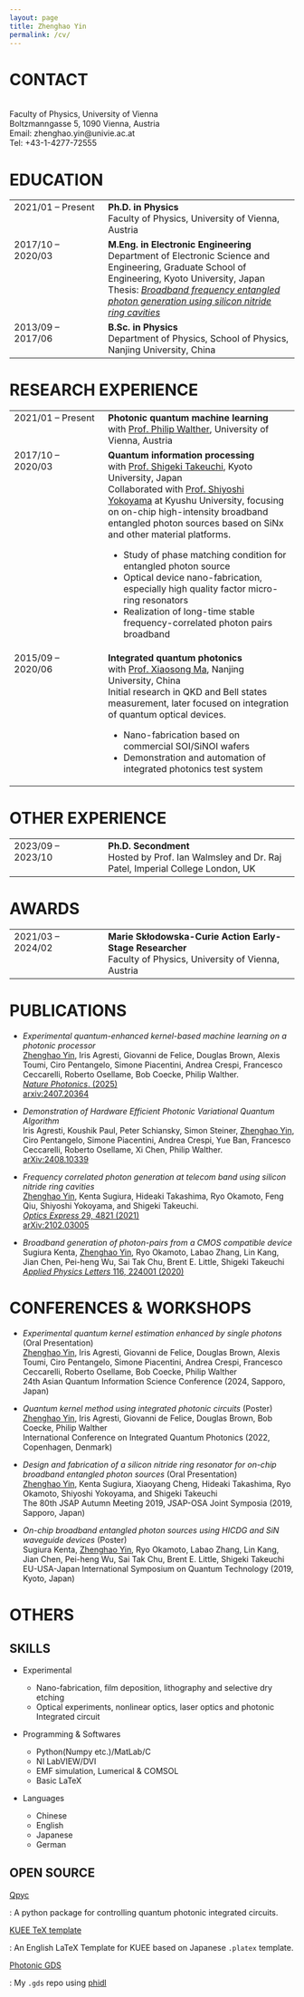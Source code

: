 ```yaml
---
layout: page
title: Zhenghao Yin
permalink: /cv/
---
```


CONTACT
===================================================

<br>
Faculty of Physics, University of Vienna
<br>
Boltzmanngasse 5, 1090 Vienna, Austria
<br>
Email: zhenghao.yin@univie.ac.at
<br>
Tel: +43-1-4277-72555

EDUCATION
===================================================


<table>
  <tr>
    <td width="33%" valign="top" align="left">2021/01 – Present</td>
    <td width="67%" valign="top" align="left">
      <strong>Ph.D. in Physics</strong><br>
      Faculty of Physics, University of Vienna, Austria
    </td>
  </tr>
  <tr>
    <td width="33%" valign="top" align="left">2017/10 – 2020/03</td>
    <td width="67%" valign="top" align="left">
      <strong>M.Eng. in Electronic Engineering</strong><br>
      Department of Electronic Science and Engineering, Graduate School of Engineering, Kyoto University, Japan<br>
      Thesis: <em><a href="https://github.com/dapingq/master-thesis/blob/master/main.pdf">Broadband frequency entangled photon generation using silicon nitride ring cavities</a></em>
    </td>
  </tr>
  <tr>
    <td width="33%" valign="top" align="left">2013/09 – 2017/06</td>
    <td width="67%" valign="top" align="left">
      <strong>B.Sc. in Physics</strong><br>
      Department of Physics, School of Physics, Nanjing University, China
    </td>
  </tr>
</table>

RESEARCH EXPERIENCE
===================================================

<table>
  <tr>
    <td width="33%" valign="top" align="left">2021/01 – Present</td>
    <td width="67%" valign="top" align="left">
      <strong>Photonic quantum machine learning</strong><br>
      with <a href="https://walther.univie.ac.at/">Prof. Philip Walther</a>, University of Vienna, Austria
    </td>
  </tr>
  <tr>
    <td width="33%" valign="top" align="left">2017/10 – 2020/03</td>
    <td width="67%" valign="top" align="left">
      <strong>Quantum information processing</strong><br>
      with <a href="http://qip.kuee.kyoto-u.ac.jp/">Prof. Shigeki Takeuchi</a>, Kyoto University, Japan<br>     
      Collaborated with <a href="https://yokoyama-labo.cm.kyushu-u.ac.jp/">Prof. Shiyoshi Yokoyama</a> at Kyushu University, focusing on on-chip high-intensity broadband entangled photon sources based on SiNx and other material platforms.<br>
      <ul>
        <li>Study of phase matching condition for entangled photon source</li>
        <li>Optical device nano-fabrication, especially high quality factor micro-ring resonators</li>
        <li>Realization of long-time stable frequency-correlated photon pairs broadband</li>
      </ul>
    </td>
  </tr>
  <tr>
    <td width="33%" valign="top" align="left">2015/09 – 2020/06</td>
    <td width="67%" valign="top" align="left">
      <strong>Integrated quantum photonics</strong><br>
      with <a href="https://qoqi.nju.edu.cn/">Prof. Xiaosong Ma</a>, Nanjing University, China<br>     Initial research in QKD and Bell states measurement, later focused on integration of quantum optical devices.<br>
      <ul>
        <li>Nano-fabrication based on commercial SOI/SiNOI wafers</li>
        <li>Demonstration and automation of integrated photonics test system</li>
      </ul>
    </td>
  </tr>
</table>

OTHER EXPERIENCE
===================================================

<table>
  <tr>
    <td width="33%" valign="top" align="left">2023/09 – 2023/10</td>
    <td width="67%" valign="top" align="left">
      <strong>Ph.D. Secondment</strong><br>
      Hosted by Prof. Ian Walmsley and Dr. Raj Patel, Imperial College London, UK
    </td>
  </tr>
</table>


AWARDS
===================================================

<table>
  <tr>
    <td width="33%" valign="top" align="left">2021/03 – 2024/02</td>
    <td width="67%" valign="top" align="left">
      <strong>Marie Skłodowska-Curie Action Early-Stage Researcher</strong><br>
      Faculty of Physics, University of Vienna, Austria
    </td>
  </tr>
</table>

PUBLICATIONS
===================================================

+  *Experimental quantum-enhanced kernel-based machine learning on a photonic processor*
  <br> <u>Zhenghao Yin</u>, Iris Agresti, Giovanni de Felice, Douglas Brown, Alexis Toumi, Ciro Pentangelo, Simone Piacentini, Andrea Crespi, Francesco Ceccarelli, Roberto Osellame, Bob Coecke, Philip Walther. 
  <br>[*Nature Photonics*. (2025) ](https://www.nature.com/articles/s41566-025-01682-5)
  <br>[arxiv:2407.20364](https://arxiv.org/abs/2407.20364)

+  *Demonstration of Hardware Efficient Photonic Variational Quantum Algorithm*
  <br> Iris Agresti, Koushik Paul, Peter Schiansky, Simon Steiner, <u>Zhenghao Yin</u>, Ciro Pentangelo, Simone Piacentini, Andrea Crespi, Yue Ban, Francesco Ceccarelli, Roberto Osellame, Xi Chen, Philip Walther.
  <br>[arXiv:2408.10339](https://arxiv.org/abs/2408.10339) 

+  *Frequency correlated photon generation at telecom band using silicon nitride ring cavities*
  <br> <u>Zhenghao Yin</u>, Kenta Sugiura, Hideaki Takashima, Ryo Okamoto, Feng Qiu, Shiyoshi Yokoyama, and Shigeki Takeuchi. 
  <br> [*Optics Express* 29, 4821 (2021)](https://doi.org/10.1364/OE.416165)
  <br> [arXiv:2102.03005](https://arxiv.org/abs/2102.03005)

+  *Broadband generation of photon-pairs from a CMOS compatible device*
  <br> Sugiura Kenta, <u>Zhenghao Yin</u>, Ryo Okamoto, Labao Zhang, Lin Kang, Jian Chen, Pei-heng Wu, Sai Tak Chu, Brent E. Little, Shigeki Takeuchi
  <br> [*Applied Physics Letters* 116, 224001 (2020)](https://doi.org/10.1063/5.0009361)


CONFERENCES & WORKSHOPS
===================================================

+ *Experimental quantum kernel estimation enhanced by single photons* (Oral Presentation)
  <br><u>Zhenghao Yin</u>, Iris Agresti, Giovanni de Felice, Douglas Brown, Alexis Toumi, Ciro Pentangelo, Simone Piacentini, Andrea Crespi, Francesco Ceccarelli, Roberto Osellame, Bob Coecke, Philip Walther
  <br>24th Asian Quantum Information Science Conference	(2024, Sapporo, Japan)

+ *Quantum kernel method using integrated photonic circuits* (Poster)
  <br><u>Zhenghao Yin</u>, Iris Agresti, Giovanni de Felice, Douglas Brown, Bob Coecke, Philip Walther
  <br>International Conference on Integrated Quantum Photonics (2022, Copenhagen, Denmark)
  
+ *Design and fabrication of a silicon nitride ring resonator for on-chip broadband entangled photon sources* (Oral Presentation)
  <br><u>Zhenghao Yin</u>, Kenta Sugiura, Xiaoyang Cheng, Hideaki Takashima, Ryo Okamoto, Shiyoshi Yokoyama, and Shigeki Takeuchi
  <br>The 80th JSAP Autumn Meeting 2019, JSAP-OSA Joint Symposia (2019, Sapporo, Japan)
  
+ *On-chip broadband entangled photon sources using HICDG and SiN waveguide devices* (Poster)
  <br> Sugiura Kenta, <u>Zhenghao Yin</u>, Ryo Okamoto, Labao Zhang, Lin Kang, Jian Chen, Pei-heng Wu, Sai Tak Chu, Brent E. Little, Shigeki Takeuchi
  <br>EU-USA-Japan International Symposium on Quantum Technology (2019, Kyoto, Japan)


OTHERS
===================================================================

SKILLS
---------------------------------------------------------------------

- Experimental

  + Nano-fabrication, film deposition, lithography and selective dry etching
  + Optical experiments, nonlinear optics, laser optics and photonic Integrated circuit

- Programming & Softwares

  + Python(Numpy etc.)/MatLab/C
  + NI LabVIEW/DVI
  + EMF simulation, Lumerical & COMSOL
  + Basic LaTeX

- Languages

  + Chinese
  + English
  + Japanese
  + German

OPEN SOURCE
---------------------------------------------------------------------

[Qpyc](https://github.com/dapingq/qpyc) 

: A python package for controlling quantum photonic integrated circuits.

[KUEE TeX template](https://github.com/dapingq/kuee) 

: An English LaTeX Template for KUEE based on Japanese `.platex` template.

[Photonic GDS](https://github.com/dapingq/gds)

: My `.gds` repo using [phidl](https://github.com/amccaugh/phidl)


<script>markdeepOptions = {definitionStyle:'short', tocStyle:'short'}</script>
<style>
  dt { width: 230px; font-family: arial}
</style>
